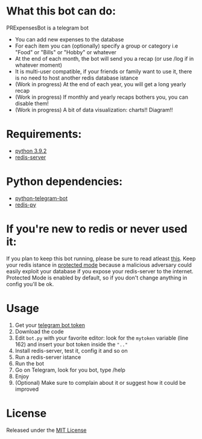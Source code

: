 # What this bot can do:
PRExpensesBot is a telegram bot 
* You can add new expenses to the database
* For each item you can (optionally) specify a group or category i.e "Food" or "Bills" or "Hobby" or whatever 
* At the end of each month, the bot will send you a recap (or use /log if in whatever moment)
* It is multi-user compatible, if your friends or family want to use it, there is no need to host another redis database istance
* (Work in progress) At the end of each year, you will get a long yearly recap
* (Work in progress) If monthly and yearly recaps bothers you, you can disable them!
* (Work in progress) A bit of data visualization: charts!! Diagram!! 
# Requirements:
* [python 3.9.2](https://www.python.org/)
* [redis-server](https://redis.io/topics/quickstart)
# Python dependencies:
* [python-telegram-bot](https://github.com/python-telegram-bot/python-telegram-bot)
* [redis-py](https://github.com/andymccurdy/redis-py)

# If you're new to redis or never used it:
If you plan to keep this bot running, please be sure to read atleast [this](https://redis.io/topics/memory-optimization#memory-allocation).
Keep your redis istance in [protected mode](https://redis.io/topics/security) because a malicious adversary could easily exploit your database if you expose your redis-server to the internet. Protected Mode is enabled by default, so if you don't change anything in config you'll be ok. 

# Usage
1. Get your [telegram bot token](https://core.telegram.org/bots#creating-a-new-bot)
2. Download the code
3. Edit ``bot.py`` with your favorite editor: look for the ``mytoken`` variable (line 162) and insert your bot token inside the ``".."``
4. Install redis-server, test it, config it and so on
5. Run a redis-server istance
6. Run the bot
7. Go on Telegram, look for you bot, type /help
8. Enjoy
9. (Optional) Make sure to complain about it or suggest how it could be improved

# License
Released under the [MIT License](https://mit-license.org/)
